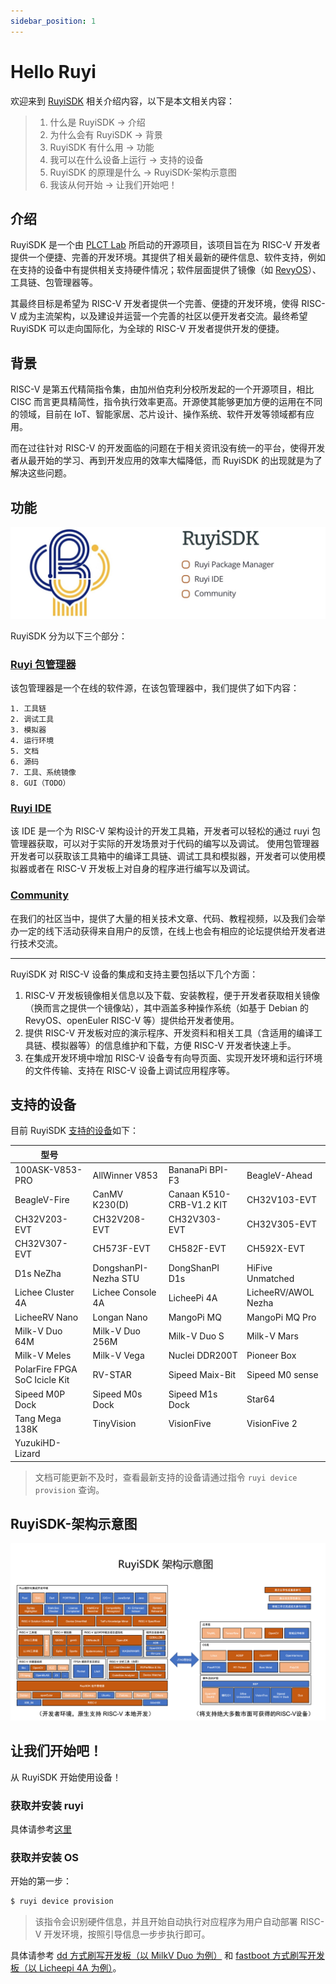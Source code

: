 ```yaml
---
sidebar_position: 1
---
```


# Hello Ruyi

欢迎来到 [RuyiSDK](https://github.com/ruyisdk) 相关介绍内容，以下是本文相关内容：

> 1. 什么是 RuyiSDK -> 介绍
> 2. 为什么会有 RuyiSDK -> 背景
> 3. RuyiSDK 有什么用 -> 功能
> 4. 我可以在什么设备上运行 -> 支持的设备
> 5. RuyiSDK 的原理是什么 -> RuyiSDK-架构示意图
> 6. 我该从何开始 -> 让我们开始吧！
## 介绍

RuyiSDK 是一个由 [PLCT Lab](https://plctlab.org/) 所启动的开源项目，该项目旨在为 RISC-V 开发者提供一个便捷、完善的开发环境。其提供了相关最新的硬件信息、软件支持，例如在支持的设备中有提供相关支持硬件情况；软件层面提供了镜像（如 [RevyOS](https://github.com/ruyisdk/revyos)）、工具链、包管理器等。

其最终目标是希望为 RISC-V 开发者提供一个完善、便捷的开发环境，使得 RISC-V 成为主流架构，以及建设并运营一个完善的社区以便开发者交流。最终希望 RuyiSDK 可以走向国际化，为全球的 RISC-V 开发者提供开发的便捷。

## 背景

RISC-V 是第五代精简指令集，由加州伯克利分校所发起的一个开源项目，相比 CISC 而言更具精简性，指令执行效率更高。开源使其能够更加方便的运用在不同的领域，目前在 IoT、智能家居、芯片设计、操作系统、软件开发等领域都有应用。

而在过往针对 RISC-V 的开发面临的问题在于相关资讯没有统一的平台，使得开发者从最开始的学习、再到开发应用的效率大幅降低，而 RuyiSDK 的出现就是为了解决这些问题。

## 功能

![RuyiSDK](./RuyiSDK.png)

RuyiSDK 分为以下三个部分：
### [Ruyi 包管理器](/docs/category/ruyi-包管理器)

该包管理器是一个在线的软件源，在该包管理器中，我们提供了如下内容：

```
1. 工具链
2. 调试工具
3. 模拟器
4. 运行环境
5. 文档
6. 源码
7. 工具、系统镜像
8. GUI（TODO）
```

### [Ruyi IDE](/docs/category/ruyisdk-ide)

该 IDE 是一个为 RISC-V 架构设计的开发工具箱，开发者可以轻松的通过 ruyi 包管理器获取，可以对于实际的开发场景对于代码的编写以及调试。
使用包管理器开发者可以获取该工具箱中的编译工具链、调试工具和模拟器，开发者可以使用模拟器或者在 RISC-V 开发板上对自身的程序进行编写以及调试。

### [Community](/contact)

在我们的社区当中，提供了大量的相关技术文章、代码、教程视频，以及我们会举办一定的线下活动获得来自用户的反馈，在线上也会有相应的论坛提供给开发者进行技术交流。

----

RuyiSDK 对 RISC-V 设备的集成和支持主要包括以下几个方面：

1.  RISC-V 开发板镜像相关信息以及下载、安装教程，便于开发者获取相关镜像（换而言之提供一个镜像站），其中涵盖多种操作系统（如基于 Debian 的 RevyOS、openEuler RISC-V 等）提供给开发者使用。
2.  提供 RISC-V 开发板对应的演示程序、开发资料和相关工具（含适用的编译工具链、模拟器等）的信息维护和下载，方便 RISC-V 开发者快速上手。
3.  在集成开发环境中增加 RISC-V 设备专有向导页面、实现开发环境和运行环境的文件传输、支持在 RISC-V 设备上调试应用程序等。

## 支持的设备

目前 RuyiSDK [支持的设备](https://github.com/ruyisdk/support-matrix)如下：

| 型号                            |                      |                          |                     |
| ----------------------------- | -------------------- | ------------------------ | ------------------- |
| 100ASK-V853-PRO               | AllWinner V853       | BananaPi BPI-F3          | BeagleV-Ahead       |
| BeagleV-Fire                  | CanMV K230(D)        | Canaan K510-CRB-V1.2 KIT | CH32V103-EVT        |
| CH32V203-EVT                  | CH32V208-EVT         | CH32V303-EVT             | CH32V305-EVT        |
| CH32V307-EVT                  | CH573F-EVT           | CH582F-EVT               | CH592X-EVT          |
| D1s NeZha                     | DongshanPI-Nezha STU | DongShanPI D1s           | HiFive Unmatched    |
| Lichee Cluster 4A             | Lichee Console 4A    | LicheePi 4A              | LicheeRV/AWOL Nezha |
| LicheeRV Nano                 | Longan Nano          | MangoPi MQ               | MangoPi MQ Pro      |
| Milk-V Duo 64M                | Milk-V Duo 256M      | Milk-V Duo S             | Milk-V Mars         |
| Milk-V Meles                  | Milk-V Vega          | Nuclei DDR200T           | Pioneer Box         |
| PolarFire FPGA SoC Icicle Kit | RV-STAR              | Sipeed Maix-Bit          | Sipeed M0 sense     |
| Sipeed M0P Dock               | Sipeed M0s Dock      | Sipeed M1s Dock          | Star64              |
| Tang Mega 138K                | TinyVision           | VisionFive               | VisionFive 2        |
| YuzukiHD-Lizard               |                      |                          |                     |


> 文档可能更新不及时，查看最新支持的设备请通过指令 `ruyi device provision` 查询。

## RuyiSDK-架构示意图

![Structure-RuyiSDK.png](./Structure-RuyiSDK.png)

## 让我们开始吧！

从 RuyiSDK 开始使用设备！

### 获取并安装 ruyi

具体请参考[这里](/docs/Package-Manager/installation)

### 获取并安装 OS

开始的第一步：

```bash
$ ruyi device provision
```

> 该指令会识别硬件信息，并且开始自动执行对应程序为用户自动部署 RISC-V 开发环境，按照引导信息一步步执行即可。

具体请参考 [dd 方式刷写开发板（以 MilkV Duo 为例）](/docs/Package-Manager/cases/case3) 和 [fastboot 方式刷写开发板（以 Licheepi 4A 为例）](/docs/Package-Manager/cases/case4)。
